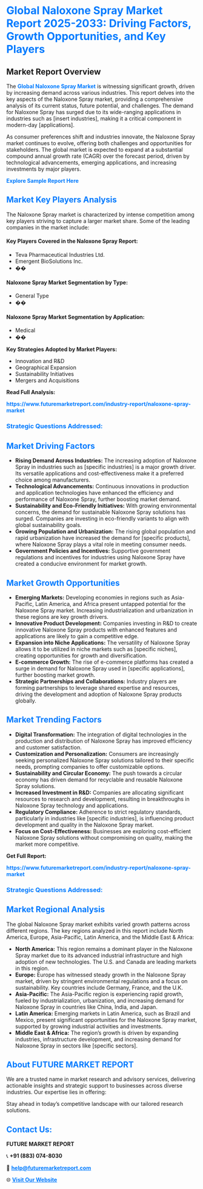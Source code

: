 <h1 style="color: #007BFF;">Global Naloxone Spray Market Report 2025-2033: Driving Factors, Growth Opportunities, and Key Players</h1>

<section id="overview">
<h2>Market Report Overview</h2>
<p>The <a href="https://www.futuremarketreport.com/industry-report/naloxone-spray-market" style="color: #007BFF; text-decoration: none;"><strong>Global Naloxone Spray Market</strong></a> is witnessing significant growth, driven by increasing demand across various industries. This report delves into the key aspects of the Naloxone Spray market, providing a comprehensive analysis of its current status, future potential, and challenges. The demand for Naloxone Spray has surged due to its wide-ranging applications in industries such as [insert industries], making it a critical component in modern-day [applications].</p>
<p>As consumer preferences shift and industries innovate, the Naloxone Spray market continues to evolve, offering both challenges and opportunities for stakeholders. The global market is expected to expand at a substantial compound annual growth rate (CAGR) over the forecast period, driven by technological advancements, emerging applications, and increasing investments by major players.</p>
</section>

<section id="overview">
<p><a href="https://www.futuremarketreport.com/request-sample/reportId=113757" style="color: #007BFF; text-decoration: none;"><strong>Explore Sample Report Here</strong></a></p>
</section>

<section id="key-players">
<h2 style="color: #007BFF;">Market Key Players Analysis</h2>
<p>The Naloxone Spray market is characterized by intense competition among key players striving to capture a larger market share. Some of the leading companies in the market include:</p>
<h4>Key Players Covered in the Naloxone Spray Report:</h4>
<ul><li>Teva Pharmaceutical Industries Ltd.</li><li>Emergent BioSolutions Inc.</li><li>��</li></ul>
<h4>Naloxone Spray Market Segmentation by Type:</h4>
<ul><li>General Type</li><li>��</li></ul>

<h4>Naloxone Spray Market Segmentation by Application:</h4>
<ul><li>Medical</li><li>��</li></ul>
<p><strong>Key Strategies Adopted by Market Players:</strong></p>
<ul>
<li>Innovation and R&D</li>
<li>Geographical Expansion</li>
<li>Sustainability Initiatives</li>
<li>Mergers and Acquisitions</li>
</ul>
</section>

<section>
<p><strong>Read Full Analysis: </strong></p><a href="https://www.futuremarketreport.com/industry-report/naloxone-spray-market" style="color: #007BFF; text-decoration: none;"><strong>https://www.futuremarketreport.com/industry-report/naloxone-spray-market</strong></a>
<h3 style="color: #007BFF;">Strategic Questions Addressed:</h3>
</section>

<section id="driving-factors">
<h2 style="color: #007BFF;">Market Driving Factors</h2>
<ul>
<li><strong>Rising Demand Across Industries:</strong> The increasing adoption of Naloxone Spray in industries such as [specific industries] is a major growth driver. Its versatile applications and cost-effectiveness make it a preferred choice among manufacturers.</li>
<li><strong>Technological Advancements:</strong> Continuous innovations in production and application technologies have enhanced the efficiency and performance of Naloxone Spray, further boosting market demand.</li>
<li><strong>Sustainability and Eco-Friendly Initiatives:</strong> With growing environmental concerns, the demand for sustainable Naloxone Spray solutions has surged. Companies are investing in eco-friendly variants to align with global sustainability goals.</li>
<li><strong>Growing Population and Urbanization:</strong> The rising global population and rapid urbanization have increased the demand for [specific products], where Naloxone Spray plays a vital role in meeting consumer needs.</li>
<li><strong>Government Policies and Incentives:</strong> Supportive government regulations and incentives for industries using Naloxone Spray have created a conducive environment for market growth.</li>
</ul>
</section>

<section id="growth-opportunities">
<h2 style="color: #007BFF;">Market Growth Opportunities</h2>
<ul>
<li><strong>Emerging Markets:</strong> Developing economies in regions such as Asia-Pacific, Latin America, and Africa present untapped potential for the Naloxone Spray market. Increasing industrialization and urbanization in these regions are key growth drivers.</li>
<li><strong>Innovative Product Development:</strong> Companies investing in R&D to create innovative Naloxone Spray products with enhanced features and applications are likely to gain a competitive edge.</li>
<li><strong>Expansion into Niche Applications:</strong> The versatility of Naloxone Spray allows it to be utilized in niche markets such as [specific niches], creating opportunities for growth and diversification.</li>
<li><strong>E-commerce Growth:</strong> The rise of e-commerce platforms has created a surge in demand for Naloxone Spray used in [specific applications], further boosting market growth.</li>
<li><strong>Strategic Partnerships and Collaborations:</strong> Industry players are forming partnerships to leverage shared expertise and resources, driving the development and adoption of Naloxone Spray products globally.</li>
</ul>
</section>

<section id="trending-factors">
<h2 style="color: #007BFF;">Market Trending Factors</h2>
<ul>
<li><strong>Digital Transformation:</strong> The integration of digital technologies in the production and distribution of Naloxone Spray has improved efficiency and customer satisfaction.</li>
<li><strong>Customization and Personalization:</strong> Consumers are increasingly seeking personalized Naloxone Spray solutions tailored to their specific needs, prompting companies to offer customizable options.</li>
<li><strong>Sustainability and Circular Economy:</strong> The push towards a circular economy has driven demand for recyclable and reusable Naloxone Spray solutions.</li>
<li><strong>Increased Investment in R&D:</strong> Companies are allocating significant resources to research and development, resulting in breakthroughs in Naloxone Spray technology and applications.</li>
<li><strong>Regulatory Compliance:</strong> Adherence to strict regulatory standards, particularly in industries like [specific industries], is influencing product development and quality in the Naloxone Spray market.</li>
<li><strong>Focus on Cost-Effectiveness:</strong> Businesses are exploring cost-efficient Naloxone Spray solutions without compromising on quality, making the market more competitive.</li>
</ul>
</section>

<section>
<p><strong>Get Full Report: </strong></p><a href="https://www.futuremarketreport.com/industry-report/naloxone-spray-market" style="color: #007BFF; text-decoration: none;"><strong>https://www.futuremarketreport.com/industry-report/naloxone-spray-market</strong></a>
<h3 style="color: #007BFF;">Strategic Questions Addressed:</h3>
</section>


<section id="regional-analysis">
<h2 style="color: #007BFF;">Market Regional Analysis</h2>
<p>The global Naloxone Spray market exhibits varied growth patterns across different regions. The key regions analyzed in this report include North America, Europe, Asia-Pacific, Latin America, and the Middle East & Africa:</p>
<ul>
<li><strong>North America:</strong> This region remains a dominant player in the Naloxone Spray market due to its advanced industrial infrastructure and high adoption of new technologies. The U.S. and Canada are leading markets in this region.</li>
<li><strong>Europe:</strong> Europe has witnessed steady growth in the Naloxone Spray market, driven by stringent environmental regulations and a focus on sustainability. Key countries include Germany, France, and the U.K.</li>
<li><strong>Asia-Pacific:</strong> The Asia-Pacific region is experiencing rapid growth, fueled by industrialization, urbanization, and increasing demand for Naloxone Spray in countries like China, India, and Japan.</li>
<li><strong>Latin America:</strong> Emerging markets in Latin America, such as Brazil and Mexico, present significant opportunities for the Naloxone Spray market, supported by growing industrial activities and investments.</li>
<li><strong>Middle East & Africa:</strong> The region’s growth is driven by expanding industries, infrastructure development, and increasing demand for Naloxone Spray in sectors like [specific sectors].</li>
</ul>
</section>

<footer>
<h2 style="color: #007BFF;">About FUTURE MARKET REPORT</h2>
<p>We are a trusted name in market research and advisory services, delivering actionable insights and strategic support to businesses across diverse industries. Our expertise lies in offering:</p>

<p>Stay ahead in today’s competitive landscape with our tailored research solutions.</p>

<h2 style="color: #007BFF;">Contact Us:</h2>
<p><strong>FUTURE MARKET REPORT</strong></p>
<p>📞 <strong>+91 (883) 074-8030</strong></p>
<p>📧 <strong><a href="mailto:help@futuremarketreport.com" style="color: #007BFF;">help@futuremarketreport.com</a></strong></p>
<p>🌐 <strong><a href="https://www.futuremarketreport.com/" style="color: #007BFF;">Visit Our Website</a></strong></p>
</footer>